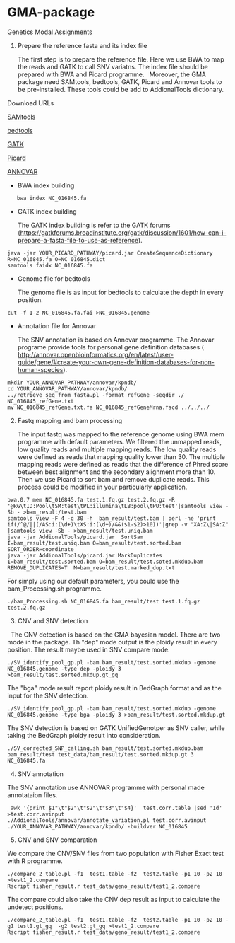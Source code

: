 

# GMA-package

Genetics Modal Assignments

1. Prepare the reference fasta and its index file

   The first step is to prepare the reference file. Here we use BWA to map the reads and GATK to call SNV variatns. The index file should be prepared with BWA and Picard programme. 
   Moreover, the GMA package need SAMtools, bedtools, GATK, Picard and Annovar tools to be pre-installed. These tools could be add to  AddionalTools dictionary. 

Download URLs

[SAMtools](https://github.com/samtools/samtools)

[bedtools](https://github.com/arq5x/bedtools2/blob/master/docs/index.rst)

[GATK](https://software.broadinstitute.org/gatk/download/)

[Picard](http://broadinstitute.github.io/picard/)

[ANNOVAR](http://annovar.openbioinformatics.org/en/latest/user-guide/download/)


+ BWA index building

```{sh}
   bwa index NC_016845.fa
```

+ GATK index building

   The GATK index building is refer to the GATK forums (https://gatkforums.broadinstitute.org/gatk/discussion/1601/how-can-i-prepare-a-fasta-file-to-use-as-reference). 
 
```{sh}
java -jar YOUR_PICARD_PATHWAY/picard.jar CreateSequenceDictionary R=NC_016845.fa O=NC_016845.dict 
samtools faidx NC_016845.fa
```

+ Genome file for bedtools

   The genome file is as input for bedtools to calculate the depth in every position.
```{sh}
cut -f 1-2 NC_016845.fa.fai >NC_016845.genome
```

+ Annotation file for Annovar

   The SNV annotation is based on Annovar programme. The Annovar programe provide tools for personal gene definition databases ( http://annovar.openbioinformatics.org/en/latest/user-guide/gene/#create-your-own-gene-definition-databases-for-non-human-species).

```{sh}
mkdir YOUR_ANNOVAR_PATHWAY/annovar/kpndb/
cd YOUR_ANNOVAR_PATHWAY/annovar/kpndb/
../retrieve_seq_from_fasta.pl -format refGene -seqdir ./ NC_016845_refGene.txt
mv NC_016845_refGene.txt.fa NC_016845_refGeneMrna.facd ../../../
```

2. Fastq mapping and bam processing

   The input fastq was mapped to the reference genome using BWA mem programme with default parameters. We filtered the unmapped reads, low quality reads and multiple mapping reads. The low quality reads were defined as reads that mapping quality lower than 30. The multiple mapping reads were defined as reads that the difference of Phred score between best alignment and the secondary alignment more than 10. Then we use Picard to sort bam and remove duplicate reads. This process could be modified in your particularly application.

```{sh}
bwa.0.7 mem NC_016845.fa test.1.fq.gz test.2.fq.gz -R '@RG\tID:Pool\tSM:test\tPL:illumina\tLB:pool\tPU:test'|samtools view -Sb - >bam_result/test.bam
samtools view -F 4 -q 30 -h  bam_result/test.bam | perl -ne 'print if(/^@/||(/AS:i:(\d+)\tXS:i:(\d+)/&&($1-$2)>10))'|grep -v "XA:Z\|SA:Z" |samtools view -Sb - >bam_result/test.uniq.bam
java -jar AddionalTools/picard.jar  SortSam  I=bam_result/test.uniq.bam O=bam_result/test.sorted.bam  SORT_ORDER=coordinate
java -jar AddionalTools/picard.jar MarkDuplicates I=bam_result/test.sorted.bam O=bam_result/test.soted.mkdup.bam REMOVE_DUPLICATES=T  M=bam_result/test.marked_dup.txt
```

For simply using our default parameters, you could use the bam_Processing.sh programme.

```{sh}
./bam_Processing.sh NC_016845.fa bam_result/test test.1.fq.gz test.2.fq.gz
```

3. CNV and SNV detection

   The CNV detection is based on the GMA bayesian model. There are two mode in the package. Th "dep" mode output is the ploidy result in every position. The result maybe used in SNV compare mode.

```{sh}
./SV_identify_pool_gp.pl -bam bam_result/test.sorted.mkdup -genome NC_016845.genome -type dep -ploidy 3 >bam_result/test.sorted.mkdup.gt_gq
```

The "bga" mode result report ploidy result in BedGraph format and as the input for the SNV detection.

```{sh}
./SV_identify_pool_gp.pl -bam bam_result/test.sorted.mkdup -genome NC_016845.genome -type bga -ploidy 3 >bam_result/test.sorted.mkdup.gt
```

The SNV detection is based on GATK UnifiedGenotper as SNV caller, while taking the BedGraph ploidy result into consideration.  

```{sh}
./SV_corrected_SNP_calling.sh bam_result/test.sorted.mkdup.bam bam_result/test test_data/bam_result/test.sorted.mkdup.gt 3 NC_016845.fa
```

4. SNV annotation

The SNV annotation use ANNOVAR programme with personal made annotataion files. 

```{sh}
 awk '{print $1"\t"$2"\t"$2"\t"$3"\t"$4}'  test.corr.table |sed '1d' >test.corr.avinput
./AddionalTools/annovar/annotate_variation.pl test.corr.avinput ./YOUR_ANNOVAR_PATHWAY/annovar/kpndb/ -buildver NC_016845
```

5. CNV and SNV comparation

We compare the CNV/SNV files from two population with Fisher Exact test with R programme. 

```{sh}
./compare_2_table.pl -f1  test1.table -f2  test2.table -p1 10 -p2 10 >test1_2.compare 
Rscript fisher_result.r test_data/geno_result/test1_2.compare
```

The compare could also take the CNV dep result as input to calculate the undetect positions.

```{sh}
./compare_2_table.pl -f1  test1.table -f2  test2.table -p1 10 -p2 10 -g1 test1.gt_gq  -g2 test2.gt_gq >test1_2.compare 
Rscript fisher_result.r test_data/geno_result/test1_2.compare
```

